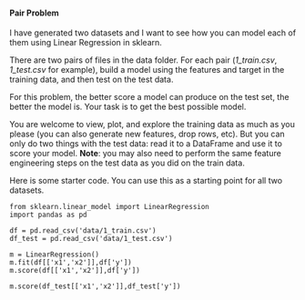 #### Pair Problem

I have generated two datasets and I want to see how you can model each of them using Linear Regression in sklearn.

There are two pairs of files in the data folder. For each pair (*1_train.csv*, *1_test.csv* for example),
 build a model using the features and target in the training data, and then test on the test data. 

For this problem, the better score a model can produce on the test set, the better the model is. 
Your task is to get the best possible model. 

You are welcome to view, plot, and explore the training data as much as you please (you can also generate new features, drop rows, etc). 
But you can only do two things with the test data: read it to a DataFrame and use it to score your model. **Note**: you
may also need to perform the same feature engineering steps on the test data as you did on the train data. 

Here is some starter code. You can use this as a starting point for all two datasets.

    from sklearn.linear_model import LinearRegression
    import pandas as pd
    
    df = pd.read_csv('data/1_train.csv')
    df_test = pd.read_csv('data/1_test.csv')
    
    m = LinearRegression()
    m.fit(df[['x1','x2']],df['y'])
    m.score(df[['x1','x2']],df['y'])
    
    m.score(df_test[['x1','x2']],df_test['y'])
